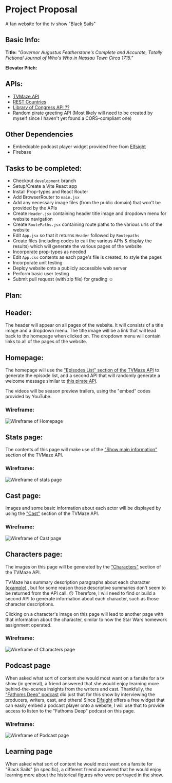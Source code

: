 # Project Proposal

A fan website for the tv show "Black Sails"

## Basic Info:

**Title:** _"Governor Augustus Featherstone's Complete and Accurate, Totally Fictional Journal of Who's Who in Nassau Town Circa 1715."_

**Elevator Pitch:**

## APIs:

* [TVMaze API](https://www.tvmaze.com/api)
* [REST Countries](https://restcountries.com/)
* [Library of Congress API ??](https://www.loc.gov/apis/)
* Random pirate greeting API (Most likely will need to be created by myself since I haven't yet found a CORS-compliant one)

## Other Dependencies

* Embeddable podcast player widget provided free from [Elfsight](https://elfsight.com/)
* Firebase

## Tasks to be completed:

* Checkout `development` branch
* Setup/Create a Vite React app
* Install Prop-types and React Router
* Add BrowserRouter to `main.jsx`
* Add any necessary image files (from the public domain) that won't be provided by the APIs
* Create `Header.jsx` containing header title image and dropdown menu for website navigation
* Create `RoutePaths.jsx` containing route paths to the various urls of the website
* Edit `App.jsx` so that it returns `Header` followed by `Routepaths`
* Create files (including codes to call the various APIs & display the results) which will generate the various pages of the website
* Incorporate prop-types as needed
* Edit `App.css` contents as each page's file is created, to style the pages
* Incorporate unit testing
* Deploy website onto a publicly accessible web server
* Perform basic user testing
* Submit pull request (with zip file) for grading ☺️

## Plan:

## Header:

The header will appear on all pages of the website.  It will consists of a title image and a dropdown menu.  The title image will be a link that will lead back to the homepage when clicked on.  The dropdown menu will contain links to all of the pages of the website.

## Homepage:

The homepage will use the ["Episodes List" section of the TVMaze API](https://api.tvmaze.com/shows/182/episodes) to generate the episode list, and a second API that will randomly generate a welcome message similar to [this pirate API](https://pirate.monkeyness.com/api.html).

The videos will be season preview trailers, using the "embed" codes provided by YouTube.

### Wireframe:

![Wireframe of Homepage](./images/Homepage.png)

## Stats page:

The contents of this page will make use of the ["Show main information"](https://api.tvmaze.com/shows/182) section of the TVMaze API.

### Wireframe:

![Wireframe of stats page](./images/Stats.jpg)

## Cast  page:

Images and some basic information about each actor will be displayed by using the ["Cast"](https://api.tvmaze.com/shows/182/cast) section of the TVMaze API.

### Wireframe:

![Wireframe of Cast page](./images/Cast.jpg)

## Characters page:

The images on this page will be generated by the ["Characters"](https://api.tvmaze.com/characters/49503) section of the TVMaze API.

TVMaze has summary description paragraphs about each character [(example)](https://www.tvmaze.com/characters/49503/black-sails-captain-james-flint) , but for some reason those descriptive summaries don't seem to be returned from the API call. ☹️ Therefore, I will need to find or build a second API to generate information about each character, such as those character descriptions.

Clicking on a character's image on this page will lead to another page with that information about the character, similar to how the Star Wars homework assignment operated.

### Wireframe:

![Wireframe of Characters page](./images/Characters.jpg)

## Podcast page

When asked what sort of content she would most want on a fansite for a tv show (in general), a friend answered that she would enjoy learning more behind-the-scenes insights from the writers and cast.  Thankfully, the ["Fathoms Deep" podcast](https://commonroomradio.com/podcasts/fathoms-deep/) did just that for this show by interviewing the producers, writers, cast, and others! Since [Elfsight](https://elfsight.com/) offers a free widget that can easily embed a podcast player onto a website, I will use that to provide access to listen to the "Fathoms Deep" podcast on this page.

### Wireframe:

![Wireframe of Podcast page](./images/Podcast.jpg)

## Learning page

When asked what sort of content he would most want on a fansite for "Black Sails" (in specific), a different friend answered that he would enjoy learning more about the historical figures who were portrayed in the show.
